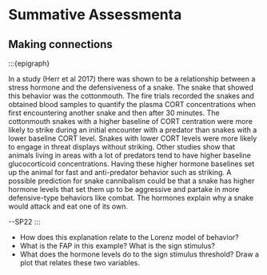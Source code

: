 # Summative Assessmenta



## Making connections


:::{epigraph}

In a study (Herr et al 2017) there was shown to be a relationship between a stress hormone and the defensiveness of a snake. The snake that showed this behavior was the cottonmouth. The fire trials recorded the snakes and obtained blood samples to quantify the plasma CORT concentrations when first encountering another snake and then after 30 minutes. The cottonmouth snakes with a higher baseline of CORT centration were more likely to strike during an initial encounter with a predator than snakes with a lower baseline CORT level. Snakes with lower CORT levels were more likely to engage in threat displays without striking. Other studies
show that animals living in areas with a lot of predators tend to have higher baseline glucocorticoid concentrations. Having these higher hormone baselines set up the animal for fast and anti-predator behavior such as striking. A possible prediction for snake cannibalism could be that a snake has higher hormone levels that set them up to be aggressive and partake in more defensive-type behaviors like combat. The hormones explain why a snake would attack and eat one of its own.

--SP22
:::

- How does this explanation relate to the Lorenz model of behavior?
- What is the FAP in this example? What is the sign stimulus?
- What does the hormone levels do to the sign stimulus threshold? Draw a plot that relates these two variables.